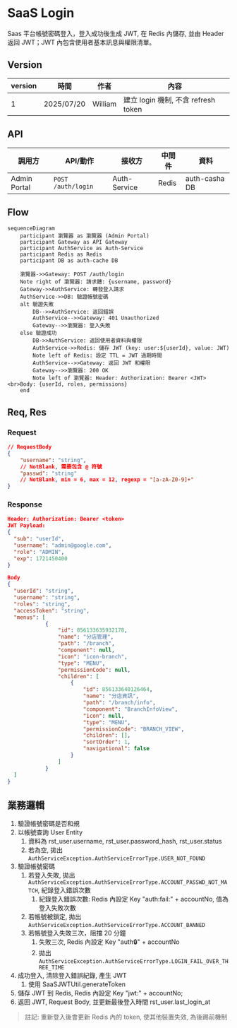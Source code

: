 # SaaS Login

Saas 平台帳號密碼登入，登入成功後生成 JWT, 在 Redis 內儲存, 並由 Header 返回 JWT；JWT 內包含使用者基本訊息與權限清單。

## Version

| version | 時間 | 作者 | 內容  |
| ------ | ------ | -------| -------|
| 1 | 2025/07/20 | William | 建立 login 機制, 不含 refresh token  |

## API

| 調用方 | API/動作 | 接收方  | 中間件 |  資料  | 
| ------ | -------| -------| -------| -------|
| Admin Portal | `POST /auth/login` | Auth-Service | Redis| auth-casha DB |

## Flow

```mermaid
sequenceDiagram
    participant 瀏覽器 as 瀏覽器 (Admin Portal)
    participant Gateway as API Gateway
    participant AuthService as Auth-Service
    participant Redis as Redis
    participant DB as auth-cache DB

    瀏覽器->>Gateway: POST /auth/login
    Note right of 瀏覽器: 請求體: {username, password}
    Gateway->>AuthService: 轉發登入請求
    AuthService->>DB: 驗證帳號密碼
    alt 驗證失敗
        DB-->>AuthService: 返回錯誤
        AuthService-->>Gateway: 401 Unauthorized
        Gateway-->>瀏覽器: 登入失敗
    else 驗證成功
        DB->>AuthService: 返回使用者資料與權限
        AuthService->>Redis: 儲存 JWT (key: user:${userId}, value: JWT)
        Note left of Redis: 設定 TTL = JWT 過期時間
        AuthService-->>Gateway: 返回 JWT 和權限
        Gateway-->>瀏覽器: 200 OK
        Note left of 瀏覽器: Header: Authorization: Bearer <JWT><br>Body: {userId, roles, permissions}
    end
```

## Req, Res

### Request

```json
// RequestBody
{
    "username": "string",
    // NotBlank, 需要包含 @ 符號
    "passwd": "string"
    // NotBlank, min = 6, max = 12, regexp = "[a-zA-Z0-9]+"
}
```

### Response

```json
Header: Authorization: Bearer <token>
JWT Payload:
{
  "sub": "userId",
  "username": "admin@google.com",
  "role": "ADMIN", 
  "exp": 1721450400
}

Body
{
  "userId": "string",
  "username": "string",
  "roles": "string",
  "accessToken": "string",
  "menus": [
            {
                "id": 856133635932178,
                "name": "分店管理",
                "path": "/branch",
                "component": null,
                "icon": "icon-branch",
                "type": "MENU",
                "permissionCode": null,
                "children": [
                    {
                        "id": 856133640126464,
                        "name": "分店資訊",
                        "path": "/branch/info",
                        "component": "BranchInfoView",
                        "icon": null,
                        "type": "MENU",
                        "permissionCode": "BRANCH_VIEW",
                        "children": [],
                        "sortOrder": 1,
                        "navigational": false
                    }
                ]
            }
  ]
}
```

## 業務邏輯

1. 驗證帳號密碼是否和規
2. 以帳號查詢 User Entity
   1. 資料為 rst_user.username, rst_user.password_hash, rst_user.status
   2. 若為空, 拋出 `AuthServiceException.AuthServiceErrorType.USER_NOT_FOUND`
3. 驗證帳號密碼
   1. 若登入失敗, 拋出 `AuthServiceException.AuthServiceErrorType.ACCOUNT_PASSWD_NOT_MATCH`, 紀錄登入錯誤次數
      1. 紀錄登入錯誤次數: Redis 內設定 Key "auth:fail:" + accountNo, 值為登入失敗次數
   2. 若帳號被鎖定, 拋出 `AuthServiceException.AuthServiceErrorType.ACCOUNT_BANNED`
   3. 若帳號登入失敗三次，阻擋 20 分鐘
      1. 失敗三次, Redis 內設定 Key "auth:lock:" + accountNo
      2. 拋出 `AuthServiceException.AuthServiceErrorType.LOGIN_FAIL_OVER_THREE_TIME`
4. 成功登入, 清除登入錯誤紀錄, 產生 JWT
   1. 使用 SaaSJWTUtil.generateToken
5. 儲存 JWT 到 Redis, Redis 內設定 Key "jwt:" + accountNo;
6. 返回 JWT, Request Body, 並更新最後登入時間 rst_user.last_login_at

> 註記: 重新登入後會更新 Redis 內的 token, 使其他裝置失效, 為後踢前機制
